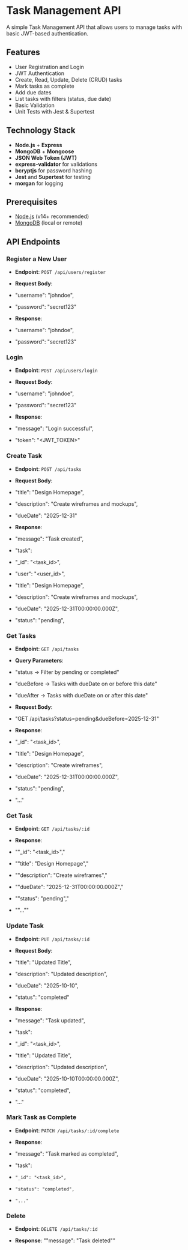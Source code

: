# Task Management API

A simple Task Management API that allows users to manage tasks with basic JWT-based authentication.

## Features

- User Registration and Login
- JWT Authentication
- Create, Read, Update, Delete (CRUD) tasks
- Mark tasks as complete
- Add due dates
- List tasks with filters (status, due date)
- Basic Validation
- Unit Tests with Jest & Supertest

## Technology Stack

- **Node.js** + **Express**
- **MongoDB** + **Mongoose**
- **JSON Web Token (JWT)**
- **express-validator** for validations
- **bcryptjs** for password hashing
- **Jest** and **Supertest** for testing
- **morgan** for logging

## Prerequisites

- [Node.js](https://nodejs.org/en/) (v14+ recommended)
- [MongoDB](https://www.mongodb.com/) (local or remote)

## API Endpoints

### Register a New User
- **Endpoint**: `POST /api/users/register`
- **Request Body**:

- "username": "johndoe",
- "password": "secret123"

- **Response**:
- "username": "johndoe",
- "password": "secret123"


### Login
- **Endpoint**: `POST /api/users/login`
- **Request Body**:

- "username": "johndoe",
- "password": "secret123"

- **Response**:
-  "message": "Login successful",
-  "token": "<JWT_TOKEN>"


### Create Task
- **Endpoint**: `POST /api/tasks`
- **Request Body**:
-  "title": "Design Homepage",
-  "description": "Create wireframes and mockups",
-  "dueDate": "2025-12-31"

- **Response**:
-  "message": "Task created",
-  "task": 
-    "_id": "<task_id>",
-    "user": "<user_id>",
-    "title": "Design Homepage",
-    "description": "Create wireframes and mockups",
-    "dueDate": "2025-12-31T00:00:00.000Z",
-    "status": "pending",


### Get Tasks
- **Endpoint**: `GET /api/tasks`
- **Query Parameters**:
-   "status → Filter by pending or completed"
-   "dueBefore → Tasks with dueDate on or before this date"
-   "dueAfter → Tasks with dueDate on or after this date"

- **Request Body**:
-   "GET /api/tasks?status=pending&dueBefore=2025-12-31"

- **Response**:
-    "_id": "<task_id>",
-    "title": "Design Homepage",
-    "description": "Create wireframes",
-    "dueDate": "2025-12-31T00:00:00.000Z",
-    "status": "pending",
-    "..."


### Get Task
- **Endpoint**: `GET /api/tasks/:id`

- **Response**:
-  ""_id": "<task_id>","
-  ""title": "Design Homepage","
-  ""description": "Create wireframes","
-  ""dueDate": "2025-12-31T00:00:00.000Z","
-  ""status": "pending","
-  ""...""


### Update Task
- **Endpoint**: `PUT /api/tasks/:id`

- **Request Body**:
-  "title": "Updated Title",
-  "description": "Updated description",
-  "dueDate": "2025-10-10",
-  "status": "completed"


- **Response**:
-  "message": "Task updated",
-  "task": 
-    "_id": "<task_id>",
-    "title": "Updated Title",
-    "description": "Updated description",
-    "dueDate": "2025-10-10T00:00:00.000Z",
-    "status": "completed",
-    "..."


### Mark Task as Complete
- **Endpoint**: `PATCH /api/tasks/:id/complete`

- **Response**:
-  "message": "Task marked as completed",
-   "task": 
-     "_id": "<task_id>",
-     "status": "completed",
-     "..."


### Delete
- **Endpoint**: `DELETE /api/tasks/:id`

- **Response**:
  ""message": "Task deleted""